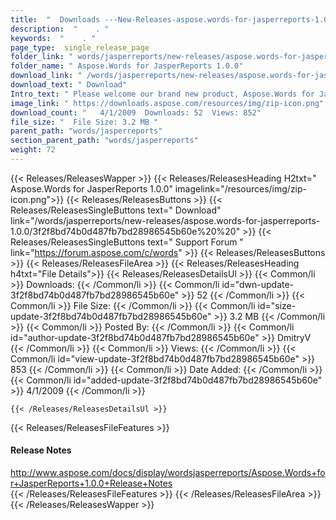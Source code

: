```yaml
---
title:  "  Downloads ---New-Releases-aspose.words-for-jasperreports-1.0.0 . " 
description:  "    . " 
keywords:  "    . " 
page_type:  single_release_page
folder_link: " words/jasperreports/new-releases/aspose.words-for-jasperreports-1.0.0/"
folder_name: " Aspose.Words for JasperReports 1.0.0"
download_link: " /words/jasperreports/new-releases/aspose.words-for-jasperreports-1.0.0/3f2f8bd74b0d487fb7bd28986545b60e"
download_text: " Download"
Intro_text: " Please welcome our brand new product, Aspose.Words for JasperReports 1.0.0! Aspo..."
image_link: " https://downloads.aspose.com/resources/img/zip-icon.png"
download_count: "   4/1/2009  Downloads: 52  Views: 852"
file_size: "  File Size: 3.2 MB "
parent_path: "words/jasperreports"
section_parent_path: "words/jasperreports"
weight: 72 
---
```


{{< Releases/ReleasesWapper >}}
  {{< Releases/ReleasesHeading H2txt=" Aspose.Words for JasperReports 1.0.0" imagelink="/resources/img/zip-icon.png">}}
  {{< Releases/ReleasesButtons >}}
    {{< Releases/ReleasesSingleButtons text=" Download" link="/words/jasperreports/new-releases/aspose.words-for-jasperreports-1.0.0/3f2f8bd74b0d487fb7bd28986545b60e%20%20" >}}
    {{< Releases/ReleasesSingleButtons text=" Support Forum " link="https://forum.aspose.com/c/words" >}}
  {{< Releases/ReleasesButtons >}}
  {{< Releases/ReleasesFileArea >}}
    {{< Releases/ReleasesHeading h4txt="File Details">}}
    {{< Releases/ReleasesDetailsUl >}}
            {{< Common/li  >}} Downloads: {{< /Common/li >}} 
      {{< Common/li id="dwn-update-3f2f8bd74b0d487fb7bd28986545b60e" >}} 52 {{< /Common/li >}} 
      {{< Common/li  >}} File Size: {{< /Common/li >}} 
      {{< Common/li id="size-update-3f2f8bd74b0d487fb7bd28986545b60e" >}} 3.2 MB {{< /Common/li >}} 
      {{< Common/li  >}} Posted By: {{< /Common/li >}} 
      {{< Common/li id="author-update-3f2f8bd74b0d487fb7bd28986545b60e" >}} DmitryV {{< /Common/li >}} 
      {{< Common/li  >}} Views: {{< /Common/li >}} 
      {{< Common/li id="view-update-3f2f8bd74b0d487fb7bd28986545b60e" >}} 853 {{< /Common/li >}} 
      {{< Common/li  >}} Date Added: {{< /Common/li >}} 
      {{< Common/li id="added-update-3f2f8bd74b0d487fb7bd28986545b60e" >}} 4/1/2009 {{< /Common/li >}} 

    {{< /Releases/ReleasesDetailsUl >}}

  {{< Releases/ReleasesFileFeatures >}}
      <h4>Release Notes</h4><div><a href="http://www.aspose.com/docs/display/wordsjasperreports/Aspose.Words+for+JasperReports+1.0.0+Release+Notes">http://www.aspose.com/docs/display/wordsjasperreports/Aspose.Words+for+JasperReports+1.0.0+Release+Notes</a></div>
  {{< /Releases/ReleasesFileFeatures >}}
 {{< /Releases/ReleasesFileArea >}}
{{< /Releases/ReleasesWapper >}}


